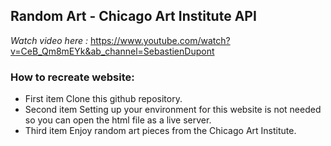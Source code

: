 ## **Random Art - Chicago Art Institute API**

*Watch video here :*
https://www.youtube.com/watch?v=CeB_Qm8mEYk&ab_channel=SebastienDupont


### How to recreate website:
- First item
    Clone this github repository.
- Second item
    Setting up your environment for this
    website is not needed so you can open
    the html file as a live server.
- Third item
    Enjoy random art pieces from the Chicago
    Art Institute.